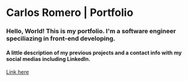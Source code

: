 # Carlos Romero | Portfolio

### Hello, World! This is my portfolio. I'm a software engineer speciliazing in front-end developing.

#### A little description of my previous projects and a contact info with my social medias including LinkedIn.

[Link here](https://carlitoxe.github.io/portfolio/)
